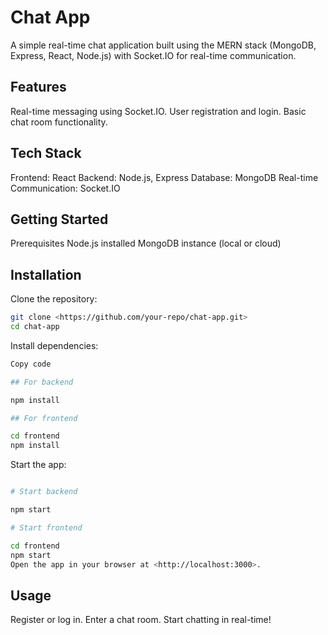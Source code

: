 # Chat App

A simple real-time chat application built using the MERN stack (MongoDB, Express, React, Node.js) with Socket.IO for real-time communication.

## Features

Real-time messaging using Socket.IO.
User registration and login.
Basic chat room functionality.

## Tech Stack

Frontend: React
Backend: Node.js, Express
Database: MongoDB
Real-time Communication: Socket.IO

## Getting Started

Prerequisites
Node.js installed
MongoDB instance (local or cloud)

## Installation

Clone the repository:

```bash
git clone <https://github.com/your-repo/chat-app.git>  
cd chat-app  
```

Install dependencies:

```bash
Copy code

## For backend  

npm install  

## For frontend  

cd frontend  
npm install  
```

Start the app:

```bash

# Start backend  

npm start  

# Start frontend  

cd frontend
npm start  
Open the app in your browser at <http://localhost:3000>.
```

## Usage

Register or log in.
Enter a chat room.
Start chatting in real-time!
